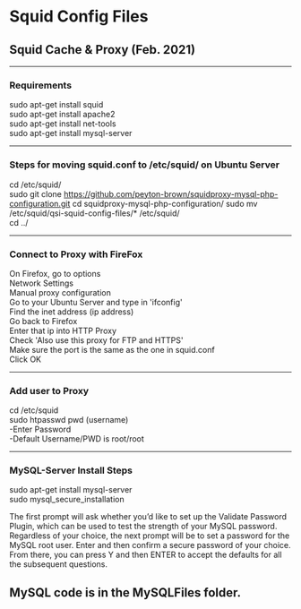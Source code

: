 # Squid Config Files

## Squid Cache &amp; Proxy (Feb. 2021)

---

### Requirements

sudo apt-get install squid   
sudo apt-get install apache2   
sudo apt-get install net-tools     
sudo apt-get install mysql-server    

---

### Steps for moving squid.conf to /etc/squid/ on Ubuntu Server  

cd /etc/squid/  
sudo git clone https://github.com/peyton-brown/squidproxy-mysql-php-configuration.git
cd squidproxy-mysql-php-configuration/
sudo mv /etc/squid/qsi-squid-config-files/* /etc/squid/   
cd ../   

---

### Connect to Proxy with FireFox

On Firefox, go to options  
Network Settings   
Manual proxy configuration   
Go to your Ubuntu Server and type in 'ifconfig'   
Find the inet address (ip address)   
Go back to Firefox   
Enter that ip into HTTP Proxy   
Check 'Also use this proxy for FTP and HTTPS'   
Make sure the port is the same as the one in squid.conf   
Click OK   

---

### Add user to Proxy
cd /etc/squid   
sudo htpasswd pwd (username)   
-Enter Password   
-Default Username/PWD is root/root   

---

### MySQL-Server Install Steps   
sudo apt-get install mysql-server    
sudo mysql_secure_installation   
    
The first prompt will ask whether you’d like to set up the Validate Password Plugin, which can be used to test the strength of your MySQL password. Regardless of your choice, the next prompt will be to set a password for the MySQL root user. Enter and then confirm a secure password of your choice. From there, you can press Y and then ENTER to accept the defaults for all the subsequent questions.    
    
MySQL code is in the MySQLFiles folder.     
---

